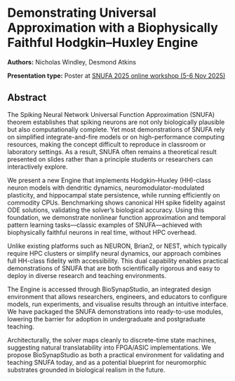# Demonstrating Universal Approximation with a Biophysically Faithful Hodgkin–Huxley Engine

**Authors:** Nicholas Windley, Desmond Atkins 
                           


**Presentation type:** Poster at [SNUFA 2025 online workshop (5-6 Nov 2025)](https://snufa.net/2025)

## Abstract

The Spiking Neural Network Universal Function Approximation (SNUFA) theorem establishes that spiking neurons are not only biologically plausible but also computationally complete. Yet most demonstrations of SNUFA rely on simplified integrate-and-fire models or on high-performance computing resources, making the concept difficult to reproduce in classroom or laboratory settings. As a result, SNUFA often remains a theoretical result presented on slides rather than a principle students or researchers can interactively explore.

We present a new Engine that implements Hodgkin–Huxley (HH)-class neuron models with dendritic dynamics, neuromodulator-modulated plasticity, and hippocampal state persistence, while running efficiently on commodity CPUs. Benchmarking shows canonical HH spike fidelity against ODE solutions, validating the solver’s biological accuracy. Using this foundation, we demonstrate nonlinear function approximation and temporal pattern learning tasks—classic examples of SNUFA—achieved with biophysically faithful neurons in real time, without HPC overhead.

Unlike existing platforms such as NEURON, Brian2, or NEST, which typically require HPC clusters or simplify neural dynamics, our approach combines full HH-class fidelity with accessibility. This dual capability enables practical demonstrations of SNUFA that are both scientifically rigorous and easy to deploy in diverse research and teaching environments.

The Engine is accessed through BioSynapStudio, an integrated design environment that allows researchers, engineers, and educators to configure models, run experiments, and visualise results through an intuitive interface. We have packaged the SNUFA demonstrations into ready-to-use modules, lowering the barrier for adoption in undergraduate and postgraduate teaching.

Architecturally, the solver maps cleanly to discrete-time state machines, suggesting natural translatability into FPGA/ASIC implementations. We propose BioSynapStudio as both a practical environment for validating and teaching SNUFA today, and as a potential blueprint for neuromorphic substrates grounded in biological realism in the future.